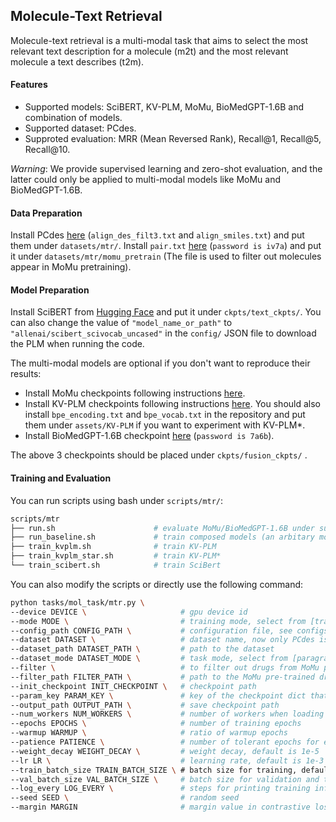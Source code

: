 ##  Molecule-Text Retrieval

Molecule-text retrieval is a multi-modal task that aims to select the most relevant text description for a molecule (m2t) and the most relevant molecule a text describes (t2m).  

#### Features

- Supported models: SciBERT, KV-PLM, MoMu, BioMedGPT-1.6B and combination of models. 
- Supported dataset: PCdes.
- Supproted evaluation: MRR (Mean Reversed Rank), Recall@1, Recall@5, Recall@10.

*Warning*: We provide supervised learning and zero-shot evaluation, and the latter could only be applied to multi-modal models like MoMu and BioMedGPT-1.6B. 

#### Data Preparation

Install PCdes [here](https://github.com/thunlp/KV-PLM/tree/master/Ret) (`align_des_filt3.txt` and `align_smiles.txt`) and put them under `datasets/mtr/`. Install `pair.txt` [here](https://pan.baidu.com/s/1c1IDHiQ4df64rbgLaVFw9w) (`password is iv7a`) and put it under `datasets/mtr/momu_pretrain` (The file is used to filter out molecules appear in MoMu pretraining). 

#### Model Preparation

Install SciBERT from [Hugging Face](https://huggingface.co/allenai/scibert_scivocab_uncased) and put it under `ckpts/text_ckpts/`. You can also change the value of `"model_name_or_path"` to `"allenai/scibert_scivocab_uncased"` in the `config/` JSON file to download the PLM when running the code.

The multi-modal models are optional if you don't want to reproduce their results:

- Install MoMu checkpoints following instructions [here](https://github.com/ddz16/MoMu).
- Install KV-PLM checkpoints following instructions [here](https://github.com/thunlp/KV-PLM). You should also install `bpe_encoding.txt` and `bpe_vocab.txt` in the repository and put them under `assets/KV-PLM` if you want to experiment with KV-PLM*.
- Install BioMedGPT-1.6B checkpoint [here](https://pan.baidu.com/s/1iAMBkuoZnNAylhopP5OgEg) (`password is 7a6b`).

The above 3 checkpoints should be placed under `ckpts/fusion_ckpts/` .

#### Training and Evaluation

You can run scripts using bash under `scripts/mtr/`:

```bash
scripts/mtr
├── run.sh                      # evaluate MoMu/BioMedGPT-1.6B under supervised learning or zero-shot
├── run_baseline.sh             # train composed models (an arbitary molecule encoder and an arbitary text encoder)
├── train_kvplm.sh              # train KV-PLM
├── train_kvplm_star.sh         # train KV-PLM*
└── train_scibert.sh            # train SciBert
```

You can also modify the scripts or directly use the following command:

```bash
python tasks/mol_task/mtr.py \
--device DEVICE \                     # gpu device id
--mode MODE \                         # training mode, select from [train, zero_shot]
--config_path CONFIG_PATH \           # configuration file, see configs/mtr/ for more details
--dataset DATASET \                   # dataset name, now only PCdes is available
--dataset_path DATASET_PATH \         # path to the dataset
--dataset_mode DATASET_MODE \         # task mode, select from [paragraph, sentence]
--filter \                            # to filter out drugs from MoMu pre-trained data or not
--filter_path FILTER_PATH \           # path to the MoMu pre-trained drugs
--init_checkpoint INIT_CHECKPOINT \   # checkpoint path
--param_key PARAM_KEY \               # key of the checkpoint dict that contains model parameters
--output_path OUTPUT_PATH \           # save checkpoint path
--num_workers NUM_WORKERS \           # number of workers when loading data
--epochs EPOCHS \                     # number of training epochs
--warmup WARMUP \                     # ratio of warmup epochs
--patience PATIENCE \                 # number of tolerant epochs for early-stopping
--weight_decay WEIGHT_DECAY \         # weight decay, default is 1e-5
--lr LR \                             # learning rate, default is 1e-3
--train_batch_size TRAIN_BATCH_SIZE \ # batch size for training, default is 32
--val_batch_size VAL_BATCH_SIZE \     # batch size for validation and test, default is 64
--log_every LOG_EVERY \               # steps for printing training information
--seed SEED \                         # random seed
--margin MARGIN                       # margin value in contrastive loss
```


